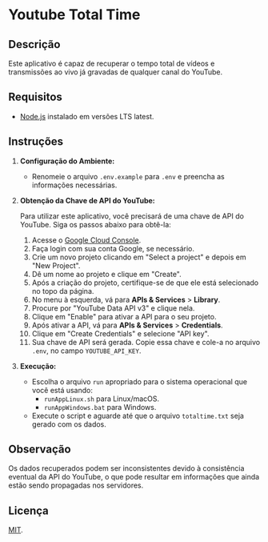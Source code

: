 # Youtube Total Time

## Descrição

Este aplicativo é capaz de recuperar o tempo total de vídeos e transmissões ao vivo já gravadas de qualquer canal do YouTube.

## Requisitos

- [Node.js](https://nodejs.org/) instalado em versões LTS latest.

## Instruções

1. **Configuração do Ambiente:**
   - Renomeie o arquivo `.env.example` para `.env` e preencha as informações necessárias. 

2. **Obtenção da Chave de API do YouTube:**

   Para utilizar este aplicativo, você precisará de uma chave de API do YouTube. Siga os passos abaixo para obtê-la:

   1. Acesse o [Google Cloud Console](https://console.cloud.google.com/).
   2. Faça login com sua conta Google, se necessário.
   3. Crie um novo projeto clicando em "Select a project" e depois em "New Project".
   4. Dê um nome ao projeto e clique em "Create".
   5. Após a criação do projeto, certifique-se de que ele está selecionado no topo da página.
   6. No menu à esquerda, vá para **APIs & Services** > **Library**.
   7. Procure por "YouTube Data API v3" e clique nela.
   8. Clique em "Enable" para ativar a API para o seu projeto.
   9. Após ativar a API, vá para **APIs & Services** > **Credentials**.
   10. Clique em "Create Credentials" e selecione "API key".
   11. Sua chave de API será gerada. Copie essa chave e cole-a no arquivo `.env`, no campo `YOUTUBE_API_KEY`.

3. **Execução:**
   - Escolha o arquivo `run` apropriado para o sistema operacional que você está usando:
     - `runAppLinux.sh` para Linux/macOS.
     - `runAppWindows.bat` para Windows.
   - Execute o script e aguarde até que o arquivo `totaltime.txt` seja gerado com os dados.

## Observação

Os dados recuperados podem ser inconsistentes devido à consistência eventual da API do YouTube, o que pode resultar em informações que ainda estão sendo propagadas nos servidores.

## Licença

[MIT](https://github.com/AlexSnider/YoutubeTotalTime/blob/main/LICENSE).
